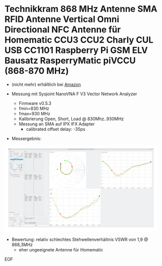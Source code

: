 # Technikkram 868 MHz Antenne SMA RFID Antenne Vertical Omni Directional NFC Antenne für Homematic CCU3 CCU2 Charly CUL USB CC1101 Raspberry Pi GSM ELV Bausatz RasperryMatic piVCCU (868-870 MHz)

- (nicht mehr) erhältlich bei [Amazon](https://www.amazon.de/Technikkram-Directional-Homematic-Raspberry-RasperryMatic-Antenne-Vertical-Omni/dp/B078Y54T3D)

- Messung mit Sysjoint NanoVNA F V3 Vector Network Analyzer
	+ Firmware v0.5.3
	+ fmin=830 MHz
	+ fmax=930 MHz
	+ Kalibrierung Open, Short, Load @ 830Mhz..930MHz
	+ Messung an SMA auf IPX IFX Adapter
		* calibrated offset delay: -35ps
	
- Messergebnis:

![pic](./VNA.png)


- Bewertung: relativ schlechtes Stehwellenverhältnis VSWR von 1,9 @ 868,3MHz
	+ eher ungeeignete Antenne für Homematic



EOF
